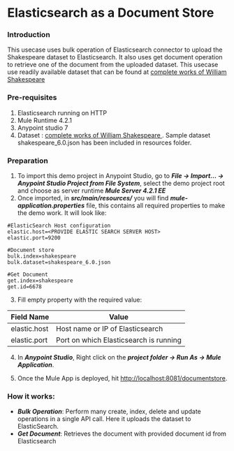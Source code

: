﻿# Elasticsearch as a Document Store

### Introduction
This usecase uses bulk operation of Elasticsearch connector to upload the Shakespeare dataset to Elasticsearch. It also uses get document operation to retrieve one of the document from the uploaded dataset. This usecase use readily available dataset that can be found at [ complete works of William Shakespeare ](https://www.elastic.co/guide/en/kibana/current/tutorial-load-dataset.html) 

### Pre-requisites
1. Elasticsearch running on HTTP
2. Mule Runtime 4.2.1 
3. Anypoint studio 7
4. Dataset : [ complete works of William Shakespeare ](https://www.elastic.co/guide/en/kibana/current/tutorial-load-dataset.html). Sample dataset shakespeare_6.0.json has been included in resources folder.

### Preparation
1. To import this demo project in Anypoint Studio, go to ***File → Import…​ → Anypoint Studio Project from File System***, select the demo project root and choose as server runtime ***Mule Server 4.2.1 EE*** 
2. Once imported, in ***src/main/resources/*** you will find ***mule-application.properties*** file, this contains all required properties to make the demo work. It will look like:

```
#ElasticSearch Host configuration
elastic.host=<PROVIDE ELASTIC SEARCH SERVER HOST>
elastic.port=9200

#Document store
bulk.index=shakespeare
bulk.dataset=shakespeare_6.0.json

#Get Document
get.index=shakespeare
get.id=6678
```

3. Fill empty property with the required value:
	
Field Name        | Value
-------------     | -------------
elastic.host 	  | Host name or IP of Elasticsearch
elastic.port      | Port on which Elasticsearch is running

4. In ***Anypoint Studio***, Right click on the ***project folder → Run As → Mule Application***.

5. Once the Mule App is deployed, hit <http://localhost:8081/documentstore>.
  
### How it works:
- ***Bulk Operation***: Perform many create, index, delete and update operations in a single API call. Here it uploads the dataset to ElasticSearch.
- ***Get Document***: Retrieves the document with provided document id from Elasticsearch


